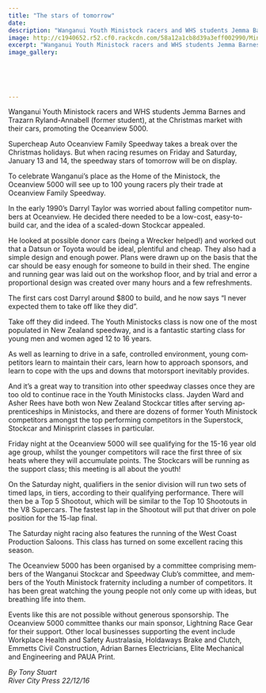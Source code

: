 ```yaml
---
title: "The stars of tomorrow"
date: 
description: "Wanganui Youth Ministock racers and WHS students Jemma Barnes and Trazarn Ryland-Annabell (former student), at the Christmas market with their cars, promoting the Oceanview 5000..."
image: http://c1940652.r52.cf0.rackcdn.com/58a12a1cb8d39a3eff002990/Ministocks-RCP-dec-2016.jpg
excerpt: "Wanganui Youth Ministock racers and WHS students Jemma Barnes and Trazarn Ryland-Annabell (former student), at the Christmas market with their cars, promoting the Oceanview 5000."
image_gallery:
    
    
    
    
    
---
```


<p>Wanganui Youth Ministock racers and WHS students Jemma Barnes and Trazarn Ryland-Annabell (former student), at the Christmas market with their cars, promoting the Oceanview 5000.</p>
<p class="BasicParagraph"><span class="CharacterStyle1"><span lang="EN-GB">Supercheap Auto Oceanview Family Speedway takes a break over the Christmas holidays. But when racing resumes on Friday and Saturday, January 13 and 14, the speedway stars of tomorrow will be on display.</span></span></p>
<p class="BasicParagraph"><span class="CharacterStyle1"><span lang="EN-GB">To celebrate Wanganui&rsquo;s place as the Home of the Ministock, the Oceanview 5000 will see up to 100 young racers ply their trade at Oceanview Family Speedway.</span></span></p>
<p class="BasicParagraph"><span class="CharacterStyle1"><span lang="EN-GB">In the early 1990&rsquo;s Darryl Taylor was worried about falling competitor numbers at Oceanview. He decided there needed to be a low-cost, easy-to-build car, and the idea of a scaled-down Stockcar appealed. </span></span></p>
<p class="BasicParagraph"><span class="CharacterStyle1"><span lang="EN-GB">He looked at possible donor cars (being a Wrecker helped!) and worked out that a Datsun or Toyota would be ideal, plentiful and cheap. They also had a simple design and enough power. Plans were drawn up on the basis that the car should be easy enough for someone to build in their shed. The engine and running gear was laid out on the workshop floor, and by trial and error a proportional design was created over many hours and a few refreshments.</span></span></p>
<p class="BasicParagraph"><span class="CharacterStyle1"><span lang="EN-GB">The first cars cost Darryl around $800 to build, and he now says &ldquo;I never expected them to take off like they did&rdquo;.</span></span></p>
<p class="BasicParagraph"><span class="CharacterStyle1"><span lang="EN-GB">Take off they did indeed. The Youth Ministocks class is now one of the most populated in New Zealand speedway, and is a fantastic starting class for young men and women aged 12 to 16 years.</span></span></p>
<p class="BasicParagraph"><span class="CharacterStyle1"><span lang="EN-GB">As well as learning to drive in a safe, controlled environment, young competitors learn to maintain their cars, learn how to approach sponsors, and learn to cope with the ups and downs that motorsport inevitably provides.</span></span></p>
<p class="BasicParagraph"><span class="CharacterStyle1"><span lang="EN-GB">And it&rsquo;s a great way to transition into other speedway classes once they are too old to continue race in the Youth Ministocks class. Jayden Ward and Asher Rees have both won New Zealand Stockcar titles after serving apprenticeships in Ministocks, and there are dozens of former Youth Ministock competitors amongst the top performing competitors in the Superstock, Stockcar and Minisprint classes in particular.</span></span></p>
<p class="BasicParagraph"><span class="CharacterStyle1"><span lang="EN-GB">Friday night at the Oceanview 5000 will see qualifying for the 15-16 year old age group, whilst the younger competitors will race the first three of six heats where they will accumulate points. The Stockcars will be running as the support class; this meeting is all about the youth!</span></span></p>
<p class="BasicParagraph"><span class="CharacterStyle1"><span lang="EN-GB">On the Saturday night, qualifiers in the senior division will run two sets of timed laps, in tiers, according to their qualifying performance. There will then be a Top 5 Shootout, which will be similar to the Top 10 Shootouts in the V8 Supercars. The fastest lap in the Shootout will put that driver on pole position for the 15-lap final.</span></span></p>
<p class="BasicParagraph"><span class="CharacterStyle1"><span lang="EN-GB">The Saturday night racing also features the running of the West Coast Production Saloons. This class has turned on some excellent racing this season.</span></span></p>
<p class="BasicParagraph"><span class="CharacterStyle1"><span lang="EN-GB">The Oceanview 5000 has been organised by a committee comprising members of the Wanganui Stockcar and Speedway Club&rsquo;s committee, and members of the Youth Ministock fraternity including a number of competitors. It has been great watching the young people not only come up with ideas, but breathing life into them.</span></span></p>
<p class="BasicParagraph"><span class="CharacterStyle1"><span lang="EN-GB">Events like this are not possible without generous sponsorship. The Oceanview 5000 committee thanks our main sponsor, Lightning Race Gear for their support. Other local businesses supporting the event include Workplace Health and Safety Australasia, Holdaways Brake and Clutch, Emmetts Civil Construction, Adrian Barnes Electricians, Elite Mechanical and Engineering and PAUA Print.</span></span>&nbsp;</p>
<p class="BasicParagraph"><span class="CharacterStyle1"><em><span lang="EN-GB">By Tony Stuart</span></em></span><br /><em>River City Press 22/12/16</em></p>

